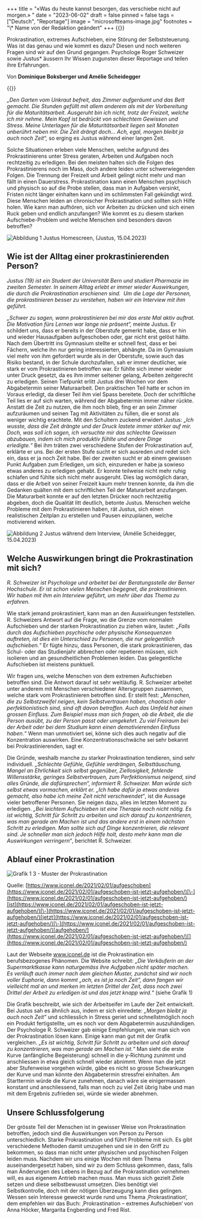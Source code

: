 +++
title = "«Was du heute kannst besorgen, das verschiebe nicht auf morgen.» "
date = "2023-06-02"
draft = false
pinned = false
tags = ["Deutsch", "Reportage"]
image = "microsoftteams-image.jpg"
footnotes = "\\* Name von der Redaktion geändert"
+++
{{<lead>}}

Prokrastination, extremes Aufschieben, eine Störung der Selbststeuerung. Was ist das genau und wie kommt es dazu? Diesen und noch weiteren Fragen sind wir auf den Grund gegangen. Psychologe Roger Schweizer sowie Justus* äussern Ihr Wissen zugunsten dieser Reportage und teilen ihre Erfahrungen.

Von **Dominique Boksberger und Amélie Scheidegger**

{{</lead>}}

*„Den Garten vom Unkraut befreit, das Zimmer aufgeräumt und das Bett gemacht. Die Stunden gefüllt mit allem anderem als mit der Vorbereitung für die Maturitätsarbeit. Ausgeruht bin ich nicht, trotz der Freizeit, welche ich mir nehme. Mein Kopf ist bedrückt von schlechtem Gewissen und Stress. Meine Unterlagen für die Maturitätsarbeit liegen seit Monaten unberührt neben mir. Die Zeit drängt doch... Ach, egal, morgen bleibt ja auch noch Zeit“,* so erging es Justus während einer langen Zeit.

Solche Situationen erleben viele Menschen, welche aufgrund des Prokrastinierens unter Stress geraten, Arbeiten und Aufgaben noch rechtzeitig zu erledigen. Bei den meisten halten sich die Folgen des Prokrastinierens noch im Mass, doch andere leiden unter schwerwiegenden Folgen. Die Trennung der Freizeit und Arbeit gelingt nicht mehr und man fällt in einen Dauerstress. Prokrastination kann einen Menschen psychisch und physisch so auf die Probe stellen, dass man in Aufgaben versinkt, Fristen nicht länger einhalten kann und im schlimmsten Fall gekündigt wird. Diese Menschen leiden an chronischer Prokrastination und sollten sich Hilfe holen. Wie kann man aufhören, sich vor Arbeiten zu drücken und sich einen Ruck geben und endlich anzufangen? Wie kommt es zu diesem starken Aufschiebe-Problem und welche Menschen sind besonders davon betroffen?

![Abbildung 1 Justus Homescreen, (Justus, 15.04.2023) ](screenshot-justus-klein.jpg)

## Wie ist der Alltag einer prokrastinierenden Person?

*Justus (19) ist ein Student der Universität Bern und studiert Pharmazie im zweiten Semester. In seinem Alltag erlebt er immer wieder Auswirkungen, die durch die Prokrastination erschienen sind.  Um die Lage der Personen, die prokrastinieren besser zu verstehen, haben wir ein Interview mit ihm geführt.* 

*„Schwer zu sagen, wann prokrastinieren bei mir das erste Mal aktiv auftrat. Die Motivation fürs Lernen war lange nie präsent“,* meinte Justus. Er schildert uns, dass er bereits in der Oberstufe gemerkt habe, dass er hin und wieder Hausaufgaben aufgeschoben oder, gar nicht erst gelöst hätte. Nach dem Übertritt ins Gymnasium stellte er schnell fest, dass er bei Fächern, welche ihn nur gering interessierten, abhängte. Da im Gymnasium viel mehr von ihm gefordert wurde als in der Oberstufe, sowie auch das Risiko bestand, in der Schule durchzufallen, sah er immer deutlicher, wie stark er vom Prokrastinieren betroffen war. Er fühlte sich immer wieder unter Druck gesetzt, da es ihm immer seltener gelang, Arbeiten zeitgerecht zu erledigen. Seinen Tiefpunkt erlitt Justus drei Wochen vor dem Abgabetermin seiner Maturaarbeit. Den praktischen Teil hatte er schon im Voraus erledigt, da dieser Teil ihm viel Spass bereitete. Doch der schriftliche Teil lies er auf sich warten, während der Abgabetermin immer näher rückte. Anstatt die Zeit zu nutzen, die ihm noch blieb, fing er an sein Zimmer aufzuräumen und seinen Tag mit Aktivitäten zu füllen, die er sonst als weniger wichtig erachtete. Mit den Schultern zuckend erwidert Justus: *„Ich wusste, dass die Zeit drängte und der Druck lastete immer stärker auf mir. Doch, was soll ich sagen, ich versuchte mir das schlechte Gewissen abzubauen, indem ich mich produktiv fühlte und andere Dinge erledigte.“* Bei ihm träten zwei verschiedene Stufen der Prokrastination auf, erklärte er uns. Bei der ersten Stufe sucht er sich ausreden und redet sich ein, dass er ja noch Zeit habe. Bei der zweiten sucht er ab einem gewissen Punkt Aufgaben zum Erledigen, um sich, einzureden er habe ja sowieso etwas anderes zu erledigen gehabt. Er konnte teilweise nicht mehr ruhig schlafen und fühlte sich nicht mehr ausgeruht. Dies lag womöglich daran, dass er die Arbeit von seiner Freizeit kaum mehr trennen konnte, da ihm die Gedanken quälten mit dem schriftlichen Teil der Maturarbeit anzufangen. Die Maturarbeit konnte er auf den letzten Drücker noch rechtzeitig abgeben, doch die Qualität litt deutlich, betonte Justus. Menschen welche Probleme mit dem Prokrastinieren haben, rät Justus, sich einen realistischen Zeitplan zu erstellen und Pausen einzuplanen, welche motivierend wirken. 

![Abbildung 2 Justus während dem Interview, (Amélie Scheidegger, 15.04.2023) ](justus-balkon.jpg)

## Welche Auswirkungen bringt die Prokrastination mit sich?

*R. Schweizer ist Psychologe und arbeitet bei der Beratungsstelle der Berner Hochschule. Er ist schon vielen Menschen begegnet, die prokrastinieren. Wir haben mit ihm ein Interview geführt, um mehr über das Thema zu erfahren.* 

Wie stark jemand prokrastiniert, kann man an den Auswirkungen feststellen. R. Schweizers Antwort auf die Frage, wo die Grenze vom normalen Aufschieben und der starken Prokrastination zu ziehen wäre, lautet: *„Falls durch das Aufschieben psychische oder physische Konsequenzen auftreten, ist dies ein Unterschied zu Personen, die nur gelegentlich aufschieben.“* Er fügte hinzu, dass Personen, die stark prokrastinieren, das Schul- oder das Studienjahr abbrechen oder repetieren müssen, sich isolieren und an gesundheitlichen Problemen leiden. Das gelegentliche Aufschieben ist meistens punktuell. 

Wir fragen uns, welche Menschen von dem extremen Aufschieben betroffen sind. Die Antwort darauf ist sehr weitläufig. R. Schweizer arbeitet unter anderem mit Menschen verschiedener Altersgruppen zusammen, welche stark vom Prokrastinieren betroffen sind. Er stellt fest: *„Menschen, die zu Selbstzweifel neigen, kein Selbstvertrauen haben, chaotisch oder perfektionistisch sind, sind oft davon betroffen. Auch das Umfeld hat einen grossen Einfluss. Zum Beispiel muss man sich fragen, ob die Arbeit, die die Person ausübt, zu der Person passt oder umgekehrt. Zu viel Freiraum bei der Arbeit oder bei dem Studium kann einen demotivierenden Einfluss haben.“* Wenn man unmotiviert sei, könne sich dies auch negativ auf die Konzentration auswirken. Eine Konzentrationsschwäche sei sehr bekannt bei Prokrastinierenden, sagt er. 

Die Gründe, weshalb manche zu starker Prokrastination tendieren, sind sehr individuell. *„Schlechte Gefühle, Gefühle verdrängen, Selbsttäuschung, Mangel an Ehrlichkeit sich selbst gegenüber, Ziellosigkeit, fehlende Willensstärke, geringes Selbstvertrauen, zum Perfektionismus neigend, sind alles Gründe, die dafürsprechen“, informiert R. Schweizer. Man würde sich selbst etwas vormachen, erklärt er. „Ich habe dafür ja etwas anderes gemacht, also habe ich meine Zeit nicht verschwendet“*, ist die Aussage vieler betroffener Personen. Sie neigen dazu, alles im letzten Moment zu erledigen. *„Bei leichtem Aufschieben ist eine Therapie noch nicht nötig. Es ist wichtig, Schritt für Schritt zu arbeiten und sich darauf zu konzentrieren, was man gerade am Machen ist und das andere erst in einem nächsten Schritt zu erledigen. Man sollte sich auf Dinge konzentrieren, die relevant sind. Je schneller man sich jedoch Hilfe holt, desto mehr kann man die Auswirkungen verringern“*, berichtet R. Schweizer. 

## Ablauf einer Prokrastination

![Grafik 1 3 - Muster der Prokrastination  ](grafik-prokrastination.jpg)

Quelle: [https://www.iconel.de/2021/02/01/aufgeschoben](https://www.iconel.de/2021/02/01/aufgeschoben-ist-jetzt-aufgehoben/)[\-](https://www.iconel.de/2021/02/01/aufgeschoben-ist-jetzt-aufgehoben/)[ist](https://www.iconel.de/2021/02/01/aufgeschoben-ist-jetzt-aufgehoben/)[\-](https://www.iconel.de/2021/02/01/aufgeschoben-ist-jetzt-aufgehoben/)[jetzt](https://www.iconel.de/2021/02/01/aufgeschoben-ist-jetzt-aufgehoben/)[\-](https://www.iconel.de/2021/02/01/aufgeschoben-ist-jetzt-aufgehoben/)[aufgehoben/](https://www.iconel.de/2021/02/01/aufgeschoben-ist-jetzt-aufgehoben/)[](https://www.iconel.de/2021/02/01/aufgeschoben-ist-jetzt-aufgehoben/)

Laut der Webseite www.iconel.de ist die Prokrastination ein berufsbezogenes Phänomen. Die Website schreibt: *„Die Verkäuferin an der Supermarktkasse kann naturgemäss ihre Aufgaben nicht später machen. Es verläuft auch immer nach dem gleichen Muster, zunächst sind wir noch voller Euphorie, dann kommt „ach, es ist ja noch Zeit”, dann fangen wir vielleicht mal an und merken im letzten Drittel der Zeit, dass noch zwei Drittel der Arbeit zu erledigen ist und das jetzt knapp wird.“* (siehe Grafik 1) 

Die Grafik beschreibt, wie sich der Arbeitseifer im Laufe der Zeit entwickelt. Bei Justus sah es ähnlich aus, indem er sich einredete: *„Morgen bleibt ja auch noch Zeit”* und schliesslich in Stress geriet und schnellstmöglich noch ein Produkt fertigstellte, um es noch vor dem Abgabetermin auszuhändigen. Der Psychologe R. Schweizer gab einige Empfehlungen, wie man sich von der Prokrastination lösen kann. Einige kann man gut mit der Grafik vergleichen. *„Es ist wichtig, Schritt für Schritt zu arbeiten und sich darauf zu konzentrieren, was man gerade am Machen ist.“* Man sieht die erste Kurve (anfängliche Begeisterung) schnell in die y-Richtung zunimmt und anschliessen in etwa gleich schnell wieder abnimmt. Wenn man die jetzt aber Stufenweise vorgehen würde, gäbe es nicht so grosse Schwankungen der Kurve und man könnte den Abgabetermin stressfrei einhalten. Am Starttermin würde die Kurve zunehmen, danach wäre sie einigermassen konstant und anschliessend, falls man noch zu viel Zeit übrig habe und man mit dem Ergebnis zufrieden sei, würde sie wieder abnehmen. 

## Unsere Schlussfolgerung

Der grösste Teil der Menschen ist in gewisser Weise von Prokrastination betroffen, jedoch sind die Auswirkungen von Person zu Person unterschiedlich. Starke Prokrastination und führt Probleme mit sich. Es gibt verschiedene Methoden damit umzugehen und sie in den Griff zu bekommen, so dass man nicht unter physischen und psychischen Folgen leiden muss. Nachdem wir uns einige Wochen mit dem Thema auseinandergesetzt haben, sind wir zu dem Schluss gekommen, dass, falls man Änderungen des Lebens in Bezug auf die Prokrastination vornehmen will, es aus eigenem Antrieb machen muss. Man muss sich gezielt Ziele setzen und diese selbstbewusst umsetzen. Dies benötigt viel Selbstkontrolle, doch mit der nötigen Überzeugung kann dies gelingen. Wessen sein Interesse geweckt wurde rund ums Thema ‚Prokrastination‘, dem empfehlen wir das Buch: ‚Prokrastination – extremes Aufschieben‘ von Anna Höcker, Margarita Engberding und Fred Rist.